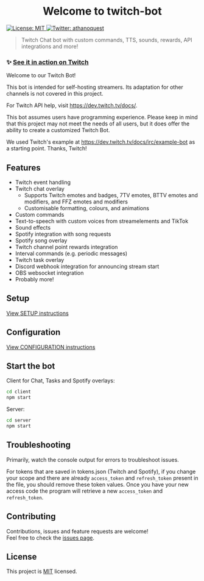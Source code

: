 <h1 align="center">Welcome to twitch-bot</h1>
<p>
  <a href="" target="_blank">
    <img alt="License: MIT" src="https://img.shields.io/badge/License-MIT-yellow.svg" />
  </a>
  <a href="https://twitter.com/athanoquest" target="_blank">
    <img alt="Twitter: athanoquest" src="https://img.shields.io/twitter/follow/athanoquest.svg?style=social" />
  </a>
</p>

> Twitch Chat bot with custom commands, TTS, sounds, rewards, API integrations and more!

### ✨ [See it in action on Twitch](https://www.twitch.tv/athano)

Welcome to our Twitch Bot!

This bot is intended for self-hosting streamers. Its adaptation for other channels is not covered in this project.

For Twitch API help, visit https://dev.twitch.tv/docs/.

This bot assumes users have programming experience. Please keep in mind that this project may not meet the needs of all users, but it does offer the ability to create a customized Twitch Bot.

We used Twitch's example at https://dev.twitch.tv/docs/irc/example-bot as a starting point. Thanks, Twitch!

## Features

- Twitch event handling
- Twitch chat overlay
  - Supports Twitch emotes and badges, 7TV emotes, BTTV emotes and modifiers, and FFZ emotes and modifiers
  - Customisable formatting, colours, and animations
- Custom commands
- Text-to-speech with custom voices from streamelements and TikTok
- Sound effects
- Spotify integration with song requests
- Spotify song overlay
- Twitch channel point rewards integration
- Interval commands (e.g. periodic messages)
- Twitch task overlay
- Discord webhook integration for announcing stream start
- OBS websocket integration
- Probably more!

## Setup
[View SETUP instructions](./docs/SETUP.md)


## Configuration
[View CONFIGURATION instructions](./docs/CONFIGURATION.md)

## Start the bot

Client for Chat, Tasks and Spotify overlays:

```sh
cd client
npm start
```

Server:

```sh
cd server
npm start
```

## Troubleshooting

Primarily, watch the console output for errors to troubleshoot issues.

For tokens that are saved in tokens.json (Twitch and Spotify), if you change your scope and there are already `access_token` and `refresh_token` present in the file, you should remove these token values. Once you have your new access code the program will retrieve a new `access_token` and `refresh_token`.
## Contributing

Contributions, issues and feature requests are welcome!<br />Feel free to check the [issues page](https://github.com/mjfwebb/twitch-bot/issues). 

## License

This project is [MIT](https://github.com/kefranabg/readme-md-generator/blob/master/LICENSE) licensed.
